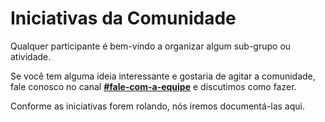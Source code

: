 # Iniciativas da Comunidade

Qualquer participante é bem-vindo a organizar algum sub-grupo ou atividade.

Se você tem alguma ideia interessante e gostaria de agitar a comunidade, fale conosco no canal [**\#fale-com-a-equipe**](https://discordapp.com/channels/679021814004973595/679182400093159425) e discutimos como fazer.

Conforme as iniciativas forem rolando, nós iremos documentá-las aqui.

